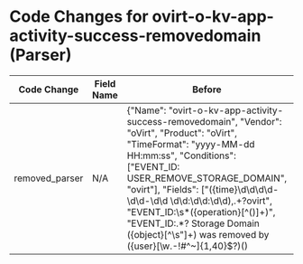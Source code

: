 # Code Changes for ovirt-o-kv-app-activity-success-removedomain (Parser)

| Code Change | Field Name | Before | After |
|-------------|------------|--------|-------|
| removed_parser | N/A | {"Name": "ovirt-o-kv-app-activity-success-removedomain", "Vendor": "oVirt", "Product": "oVirt", "TimeFormat": "yyyy-MM-dd HH:mm:ss", "Conditions": ["EVENT_ID: USER_REMOVE_STORAGE_DOMAIN", "ovirt"], "Fields": ["({time}\d\d\d\d-\d\d-\d\d \d\d:\d\d:\d\d),.+?ovirt", "EVENT_ID:\s*({operation}[^\(\)]+)", "EVENT_ID:.*? Storage Domain ({object}[^\s\"]+) was removed by ({user}[\w\.\-\!\#\^\~]{1,40}\$?)(\)|\s|\.\s|\.$)", "({app}ovirt)"], "ParserVersion": "v1.0.0"} | N/A |